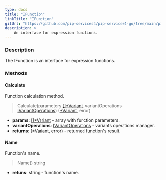 ```yaml
---
type: docs
title: "IFunction"
linkTitle: "IFunction"
gitUrl: "https://github.com/pip-services4/pip-services4-go/tree/main/pip-services4-expressions-go"
description: > 
    An interface for expression functions.
---
```



### Description

The IFunction is an interface for expression functions.


### Methods

#### Calculate
Function calculation method.

> Calculate(parameters [[]*Variant](../../../variants/variant), variantOperations [IVariantOperations](../../../variants/ivariant_operations)) ([*Variant](../../../variants/variant), error)

- **params**: [[]*Variant](../../../variants/variant) - array with function parameters.
- **variantOperations**: [IVariantOperations](../../../variants/ivariant_operations) - variants operations manager.
- **returns**: ([*Variant](../../../variants/variant), error) - returned function's result.


#### Name
Function's name.
> Name() string

- **retuns**: string - function's name.
